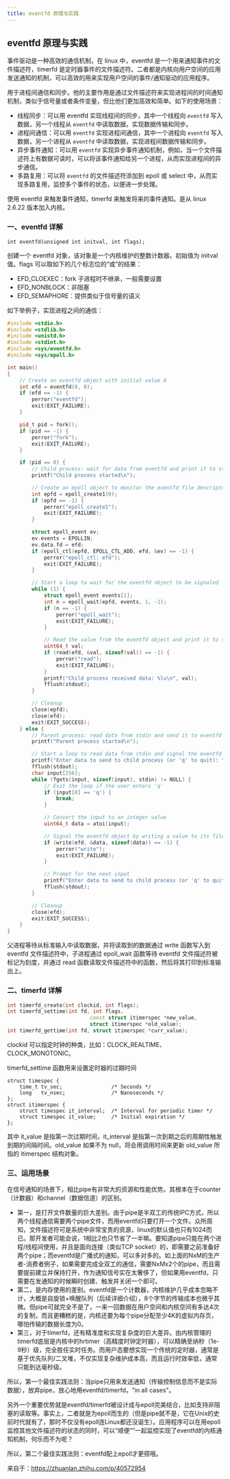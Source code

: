 ```yaml
---
title: eventfd 原理与实践
---
```


## eventfd 原理与实践

事件驱动是一种高效的通信机制，在 linux 中，eventfd 是一个用来通知事件的文件描述符，timerfd 是定时器事件的文件描述符。二者都是内核向用户空间的应用发送通知的机制，可以高效的用来实现用户空间的事件/通知驱动的应用程序。

用于进程间通信和同步。他的主要作用是通过文件描述符来实现进程间的时间通知机制，类似于信号量或者条件变量，但比他们更加高效和简单。如下的使用场景：

- 线程同步：可以用 eventfd 实现线程间的同步，其中一个线程向 `eventfd` 写入数据，另一个线程从 `eventfd` 中读取数据，实现数据传输和同步。
- 进程间通信：可以用 `eventfd` 实现进程间通信，其中一个进程向 `eventfd` 写入数据，另一个进程从 `eventfd` 中读取数据，实现进程间数据传输和同步。
- 异步事件通知：可以用 `eventfd` 实现异步事件通知机制，例如，当一个文件描述符上有数据可读时，可以将该事件通知给另一个进程，从而实现进程间的异步通信。
- 多路复用：可以将 `eventfd` 的文件描述符添加到 epoll 或 select 中，从而实现多路复用，监控多个事件的状态，以便进一步处理。

使用 eventfd 来触发事件通知，timerfd 来触发将来的事件通知。是从 linux 2.6.22 版本加入内核。

### 一、eventfd 详解

```
int eventfd(unsigned int initval, int flags);
```

 创建一个 eventfd 对象，该对象是一个内核维护的整数计数器。初始值为 initval 值。flags 可以取如下的几个标志位的“或”的结果：

- EFD_CLOEXEC：fork 子进程时不继承，一般需要设置
- EFD_NONBLOCK：非阻塞
- EFD_SEMAPHORE：提供类似于信号量的语义

如下举例子，实现进程之间的通信：

```c++
#include <stdio.h>
#include <stdlib.h>
#include <unistd.h>
#include <stdint.h>
#include <sys/eventfd.h>
#include <sys/epoll.h>

int main()
{
    // Create an eventfd object with initial value 0
    int efd = eventfd(0, 0);
    if (efd == -1) {
        perror("eventfd");
        exit(EXIT_FAILURE);
    }

    pid_t pid = fork();
    if (pid == -1) {
        perror("fork");
        exit(EXIT_FAILURE);
    }

    if (pid == 0) {
        // Child process: wait for data from eventfd and print it to stdout
        printf("Child process started\n");

        // Create an epoll object to monitor the eventfd file descriptor
        int epfd = epoll_create1(0);
        if (epfd == -1) {
            perror("epoll_create1");
            exit(EXIT_FAILURE);
        }

        struct epoll_event ev;
        ev.events = EPOLLIN;
        ev.data.fd = efd;
        if (epoll_ctl(epfd, EPOLL_CTL_ADD, efd, &ev) == -1) {
            perror("epoll_ctl: efd");
            exit(EXIT_FAILURE);
        }

        // Start a loop to wait for the eventfd object to be signaled
        while (1) {
            struct epoll_event events[1];
            int n = epoll_wait(epfd, events, 1, -1);
            if (n == -1) {
                perror("epoll_wait");
                exit(EXIT_FAILURE);
            }

            // Read the value from the eventfd object and print it to stdout
            uint64_t val;
            if (read(efd, &val, sizeof(val)) == -1) {
                perror("read");
                exit(EXIT_FAILURE);
            }
            printf("Child process received data: %lu\n", val);
            fflush(stdout);
        }

        // Cleanup
        close(epfd);
        close(efd);
        exit(EXIT_SUCCESS);
    } else {
        // Parent process: read data from stdin and send it to eventfd
        printf("Parent process started\n");

        // Start a loop to read data from stdin and signal the eventfd object
        printf("Enter data to send to child process (or 'q' to quit): ");
        fflush(stdout);
        char input[256];
        while (fgets(input, sizeof(input), stdin) != NULL) {
            // Exit the loop if the user enters 'q'
            if (input[0] == 'q') {
                break;
            }

            // Convert the input to an integer value
            uint64_t data = atoi(input);

            // Signal the eventfd object by writing a value to its file descriptor
            if (write(efd, &data, sizeof(data)) == -1) {
                perror("write");
                exit(EXIT_FAILURE);
            }

            // Prompt for the next input
            printf("Enter data to send to child process (or 'q' to quit): ");
            fflush(stdout);
        }

        // Cleanup
        close(efd);
        exit(EXIT_SUCCESS);
    }
}
```

父进程等待从标准输入中读取数据，并将读取到的数据通过 write 函数写入到 eventfd 文件描述符中，子进程通过 epoll_wait 函数等待 eventfd 文件描述符被标记为刻度，并通过 read 函数读取文件描述符中的函数，然后将其打印到标准输出上。

### 二、timerfd 详解

```c++
int timerfd_create(int clockid, int flags);
int timerfd_settime(int fd, int flags,
                           const struct itimerspec *new_value,
                           struct itimerspec *old_value);
int timerfd_gettime(int fd, struct itimerspec *curr_value);
```

clockid 可以指定时钟的种类，比如：CLOCK_REALTIME、CLOCK_MONOTONIC。

timerfd_settime 函数用来设置定时器的过期时间

```
struct timespec {
    time_t tv_sec;                /* Seconds */
    long   tv_nsec;               /* Nanoseconds */
};
struct itimerspec {
    struct timespec it_interval;  /* Interval for periodic timer */
    struct timespec it_value;     /* Initial expiration */
};
```

其中 it_value 是指第一次过期时间，it_interval 是指第一次到期之后的周期性触发到期的间隔时间。old_value 如果不为 null，将会用调用时间来更新 old_value 所指的 itimerspec 结构对象。

### 三、运用场景

在信号通知的场景下，相比pipe有非常大的资源和性能优势。其根本在于counter（计数器）和channel（数据信道）的区别。

- 第一，是打开文件数量的巨大差别。由于pipe是半双工的传统IPC方式，所以两个线程通信需要两个pipe文件，而用eventfd只要打开一个文件。众所周知，文件描述符可是系统中非常宝贵的资源，linux的默认值也只有1024而已。那开发者可能会说，1相比2也只节省了一半嘛。要知道pipe只能在两个进程/线程间使用，并且是面向连接（类似TCP socket）的，即需要之前准备好两个pipe；而eventfd是广播式的通知，可以多对多的。如上面的NxM的生产者-消费者例子，如果需要完成全双工的通信，需要NxMx2个的pipe，而且需要提前建立并保持打开，作为通知信号实在太奢侈了，但如果用eventfd，只需要在发通知的时候瞬时创建、触发并关闭一个即可。
- 第二，是内存使用的差别。eventfd是一个计数器，内核维护几乎成本忽略不计，大概是自旋锁+唤醒队列（后续详细介绍），8个字节的传输成本也微乎其微。但pipe可就完全不是了，一来一回数据在用户空间和内核空间有多达4次的复制，而且更糟糕的是，内核还要为每个pipe分配至少4K的虚拟内存页，哪怕传输的数据长度为0。
- 第三，对于timerfd，还有精准度和实现复杂度的巨大差异。由内核管理的timerfd底层是内核中的hrtimer（高精度时钟定时器），可以精确至纳秒（1e-9秒）级，完全胜任实时任务。而用户态要想实现一个传统的定时器，通常是基于优先队列/二叉堆，不仅实现复杂维护成本高，而且运行时效率低，通常只能到达毫秒级。

所以，第一个最佳实践法则：当pipe只用来发送通知（传输控制信息而不是实际数据），放弃pipe，放心地用eventfd/timerfd，"in all cases"。

另外一个重要优势就是eventfd/timerfd被设计成与epoll完美结合，比如支持非阻塞的读取等。事实上，二者就是为epoll而生的（但是pipe就不是，它在Unix的史前时代就有了，那时不仅没有epoll连Linux都还没诞生）。应用程序可以在用epoll监控其他文件描述符的状态的同时，可以“顺便“”一起监控实现了eventfd的内核通知机制，何乐而不为呢？

所以，第二个最佳实践法则：eventfd配上epoll才更搭哦。

来自于：https://zhuanlan.zhihu.com/p/40572954